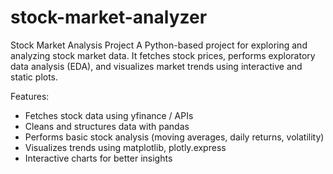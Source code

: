 # stock-market-analyzer
Stock Market Analysis Project
A Python-based project for exploring and analyzing stock market data. It fetches stock prices, performs exploratory data analysis (EDA), and visualizes market trends using interactive and static plots.

Features:
- Fetches stock data using yfinance / APIs
- Cleans and structures data with pandas
- Performs basic stock analysis (moving averages, daily returns, volatility)
- Visualizes trends using matplotlib, plotly.express
- Interactive charts for better insights
